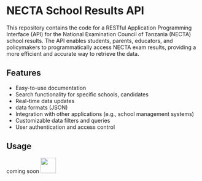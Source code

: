 # NECTA School Results API

This repository contains the code for a RESTful Application Programming Interface (API) for the National Examination Council of Tanzania (NECTA) school results. The API enables students, parents, educators, and policymakers to programmatically access NECTA exam results, providing a more efficient and accurate way to retrieve the data.

## Features

- Easy-to-use documentation
- Search functionality for specific schools, candidates
- Real-time data updates
- data formats (JSON)
- Integration with other applications (e.g., school management systems)
- Customizable data filters and queries
- User authentication and access control

## Usage
coming soon <img src="https://media.giphy.com/media/3y0oCOkdKKRi0/giphy.gif" width="40">
<!-- To use the NECTA School Results API, you will need to obtain an API key. To request an API key, please email [insert email address here] with your name, organization, and intended use of the API. -->

<!-- Once you have obtained your API key, you can start using the API by sending requests to the following endpoint: -->

